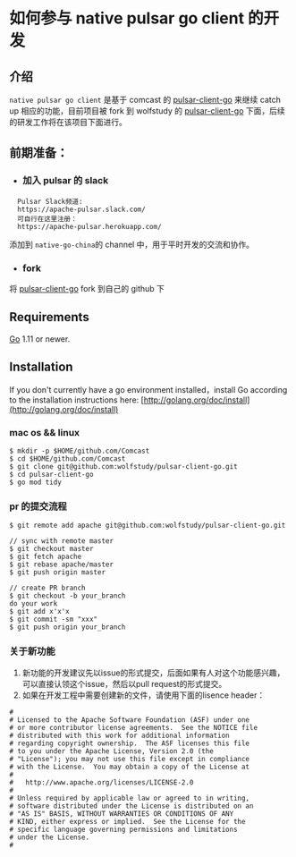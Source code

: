 # 如何参与 native pulsar go client 的开发

## 介绍

`native pulsar go client` 是基于 comcast 的 [pulsar-client-go](https://github.com/Comcast/pulsar-client-go) 来继续 catch up 相应的功能，目前项目被 fork 到 wolfstudy 的 [pulsar-client-go](https://github.com/wolfstudy/pulsar-client-go) 下面，后续的研发工作将在该项目下面进行。


## 前期准备：

- ### 加入 pulsar 的 slack

```
  Pulsar Slack频道: 
  https://apache-pulsar.slack.com/
  可自行在这里注册：
  https://apache-pulsar.herokuapp.com/
```

添加到 `native-go-china`的 channel 中，用于平时开发的交流和协作。

- ### fork 

将  [pulsar-client-go](https://github.com/wolfstudy/pulsar-client-go) fork 到自己的 github 下



## Requirements

[Go](http://golang.org/) 1.11 or newer.

## Installation

If you don't currently have a go environment installed，install Go according to the installation instructions here: [http://golang.org/doc/install](http://golang.org/doc/install)

### mac os && linux

```
$ mkdir -p $HOME/github.com/Comcast
$ cd $HOME/github.com/Comcast
$ git clone git@github.com:wolfstudy/pulsar-client-go.git
$ cd pulsar-client-go
$ go mod tidy
```


### pr 的提交流程

```
$ git remote add apache git@github.com:wolfstudy/pulsar-client-go.git

// sync with remote master
$ git checkout master
$ git fetch apache
$ git rebase apache/master
$ git push origin master

// create PR branch
$ git checkout -b your_branch   
do your work
$ git add x'x'x
$ git commit -sm "xxx"
$ git push origin your_branch
```

### 关于新功能

1. 新功能的开发建议先以issue的形式提交，后面如果有人对这个功能感兴趣，可以直接认领这个issue，然后以pull request的形式提交。
2. 如果在开发工程中需要创建新的文件，请使用下面的lisence header：

```
#
# Licensed to the Apache Software Foundation (ASF) under one
# or more contributor license agreements.  See the NOTICE file
# distributed with this work for additional information
# regarding copyright ownership.  The ASF licenses this file
# to you under the Apache License, Version 2.0 (the
# "License"); you may not use this file except in compliance
# with the License.  You may obtain a copy of the License at
#
#   http://www.apache.org/licenses/LICENSE-2.0
#
# Unless required by applicable law or agreed to in writing,
# software distributed under the License is distributed on an
# "AS IS" BASIS, WITHOUT WARRANTIES OR CONDITIONS OF ANY
# KIND, either express or implied.  See the License for the
# specific language governing permissions and limitations
# under the License.
#
```







